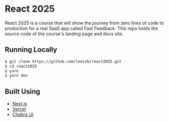 # React 2025

React 2025 is a course that will show the journey from zero lines of code to production for a real SaaS app called Fast Feedback. This repo holds the source code of the course's landing page and docs site.

## Running Locally

```bash
$ git clone https://github.com/leerob/react2025.git
$ cd react2025
$ yarn
$ yarn dev
```

## Built Using

- [Next.js](https://nextjs.org/)
- [Vercel](https://vercel.com)
- [Chakra UI](https://chakra-ui.com/)
